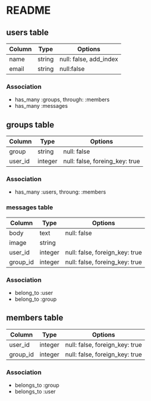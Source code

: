 # README

## users table

|Column|Type|Options|
|------|----|-------|
|name|string|null: false, add_index|
|email|string|null:false|

### Association
- has_many :groups, through: :members
- has_many :messages

## groups table

|Column|Type|Options|
|------|----|-------|
|group|string|null: false|
|user_id|integer|null: false, foreing_key: true|

### Association
- has_many :users, throung: :members

### messages table

|Column|Type|Options|
|------|----|-------|
|body|text|null: false|
|image|string||
|user_id|integer|null: false, foreign_key: true|
|group_id|integer|null: false, foreing_key: true|

### Association
- belong_to :user
- belong_to :group

## members table

|Column|Type|Options|
|------|----|-------|
|user_id|integer|null: false, foreign_key: true|
|group_id|integer|null: false, foreign_key: true|

### Association
- belongs_to :group
- belongs_to :user
